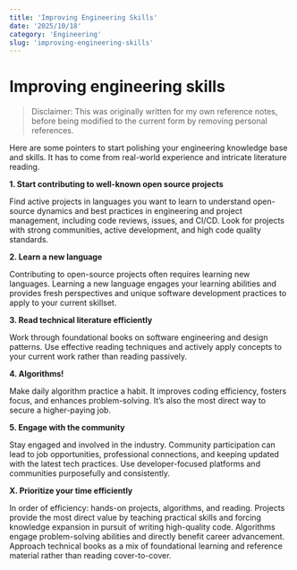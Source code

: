 ```yaml
---
title: 'Improving Engineering Skills'
date: '2025/10/18'
category: 'Engineering'
slug: 'improving-engineering-skills'
---
```


# Improving engineering skills

> Disclaimer: This was originally written for my own reference notes, before being modified to the current form by removing personal references.

Here are some pointers to start polishing your engineering knowledge base and skills. It has to come from real-world experience and intricate literature reading.

**1. Start contributing to well-known open source projects**

Find active projects in languages you want to learn to understand open-source dynamics and best practices in engineering and project management, including code reviews, issues, and CI/CD. Look for projects with strong communities, active development, and high code quality standards.

**2. Learn a new language**

Contributing to open-source projects often requires learning new languages. Learning a new language engages your learning abilities and provides fresh perspectives and unique software development practices to apply to your current skillset.

**3. Read technical literature efficiently**

Work through foundational books on software engineering and design patterns. Use effective reading techniques and actively apply concepts to your current work rather than reading passively.

**4. Algorithms!**

Make daily algorithm practice a habit. It improves coding efficiency, fosters focus, and enhances problem-solving. It’s also the most direct way to secure a higher-paying job.

**5. Engage with the community**

Stay engaged and involved in the industry. Community participation can lead to job opportunities, professional connections, and keeping updated with the latest tech practices. Use developer-focused platforms and communities purposefully and consistently.

**X. Prioritize your time efficiently**

In order of efficiency: hands-on projects, algorithms, and reading. Projects provide the most direct value by teaching practical skills and forcing knowledge expansion in pursuit of writing high-quality code. Algorithms engage problem-solving abilities and directly benefit career advancement. Approach technical books as a mix of foundational learning and reference material rather than reading cover-to-cover.
